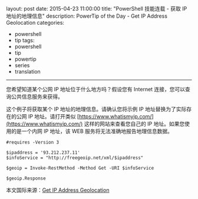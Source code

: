 ﻿layout: post
date: 2015-04-23 11:00:00
title: "PowerShell 技能连载 - 获取 IP 地址的地理信息"
description: PowerTip of the Day - Get IP Address Geolocation
categories:
- powershell
- tip
tags:
- powershell
- tip
- powertip
- series
- translation
---
您希望知道某个公网 IP 地址位于什么地方吗？假设您有 Internet 连接，您可以查询公共信息服务来获得。

这个例子将获取某个 IP 地址的地理信息。请确认您将示例 IP 地址替换为了实际存在的公网 IP 地址。请打开类似 [https://www.whatismyip.com/](https://www.whatismyip.com/) 这样的网站来查看您自己的 IP 地址。如果您使用的是一个内网 IP 地址，该 WEB 服务将无法准确地报告地理信息数据。

    #requires -Version 3
    
    $ipaddress = '93.212.237.11'
    $infoService = "http://freegeoip.net/xml/$ipaddress"
    
    $geoip = Invoke-RestMethod -Method Get -URI $infoService
    
    $geoip.Response

<!--more-->
本文国际来源：[Get IP Address Geolocation](http://community.idera.com/powershell/powertips/b/tips/posts/get-ip-address-geolocation)
